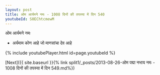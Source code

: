 ```yaml
---
layout: post
title: ओम आर्यमने नमः - 1008 दिनों की तपस्या में दिन 540
youtubeId: S0EChtcmewM
---
```

 
 
 ओम आर्यमने नमः  
 
 -  अर्यमाम कोण आहे जो माणसांचा देव आहे 
 
  
 
  
 
 
 
 
 
 


{% include youtubePlayer.html id=page.youtubeId %}
 
[Next]({{ site.baseurl }}{% link  split1/_posts/2013-08-26-ओम पद्मा नभाय नमः - 1008 दिनों की तपस्या में दिन 549.md%})
 
